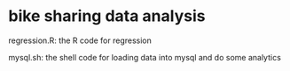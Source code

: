 # bike sharing data analysis
regression.R: the R code for regression

mysql.sh: the shell code for loading data into mysql and do some analytics
